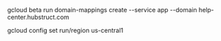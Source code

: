 gcloud beta run domain-mappings create --service app --domain help-center.hubstruct.com

gcloud config set run/region us-central1